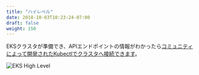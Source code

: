 ```yaml
---
title: "ハイレベル"
date: 2018-10-03T10:23:24-07:00
draft: false
weight: 150
---
```



<!--
Once your EKS cluster is ready, you get an API endpoint and you'd [use Kubectl, community developed tool to interact with your cluster.](https://kubernetes.io/docs/reference/kubectl/kubectl/)
-->
EKSクラスタが準備でき、APIエンドポイントの情報がわかったら[コミュニティによって開発されたKubectlでクラスタへ接続できます](https://kubernetes.io/docs/reference/kubectl/kubectl/)。

![EKS High Level](/images/introduction/eks-high-level.svg)
